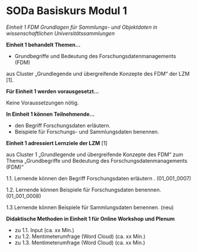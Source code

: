 <!--

author: Rebekka Reichert und Canan Hastik  
email:    
version:  v1
language: DE

icon:     https://raw.githubusercontent.com/chastik/Beratung_Dateityp_Bild/refs/heads/main/SODa-Logo_full.svg
link:     https://raw.githubusercontent.com/chastik/Beratung/refs/heads/main/soda.css

comment:  WissKi SODA OERs

-->

# SODa Basiskurs Modul 1 

*Einheit 1 FDM Grundlagen für Sammlungs- und Objektdaten in wissenschaftlichen Universitätssammlungen* 
<!-- kurz: Einheit1_FDMGrundlagen_in_wiss.Unisammlungen -->


**Einheit 1 behandelt Themen…**

- Grundbegriffe und Bedeutung des Forschungsdatenmanagements (FDM)

aus Cluster „Grundlegende und übergreifende Konzepte des FDM“ der LZM [1].


**Für Einheit 1 werden vorausgesetzt…**

Keine Voraussetzungen nötig.

**In Einheit 1 können Teilnehmende…**

- den Begriff Forschungsdaten erläutern.
- Beispiele für Forschungs- und Sammlungsdaten benennen.

**Einheit 1 adressiert Lernziele der LZM** [1]

aus Cluster 1 „Grundlegende und übergreifende Konzepte des FDM“ zum Thema „Grundbegriffe und Bedeutung des Forschungsdatenmanagements (FDM)“

1.1. Lernende können den Begriff Forschungsdaten erläutern . (01\_001\_0007)

1.2. Lernende können Beispiele für Forschungsdaten benennen. (01\_001\_0008)

1.3  Lernende können Beispiele für Sammlungsdaten benennen. (neu)


**Didaktische Methoden in Einheit 1 für Online Workshop und Plenum**

- zu 1.1. Input (ca. xx Min.)
- zu 1.2. Mentimeterumfrage (Word Cloud) (ca. xx Min.)
- zu 1.3. Mentimeterumfrage (Word Cloud) (ca. xx Min.)
